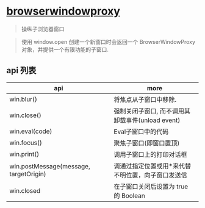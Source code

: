 # [browserwindowproxy](https://www.electronjs.cn/docs/api/browser-window-proxy)

> 操纵子浏览器窗口

> 使用 window.open 创建一个新窗口时会返回一个 BrowserWindowProxy对象，并提供一个有限功能的子窗口.

## api 列表

| api                                    | more                                              |
| -------------------------------------- | ------------------------------------------------- |
| win.blur()                             | 将焦点从子窗口中移除.                             |
| win.close()                            | 强制关闭子窗口, 而不调用其卸载事件(unload event)  |
| win.eval(code)                         | Eval子窗口中的代码                                |
| win.focus()                            | 聚焦子窗口(即窗口置顶)                            |
| win.print()                            | 调用子窗口上的打印对话框                          |
| win.postMessage(message, targetOrigin) | 调通过指定位置或用*来代替不明位置，向子窗口发送信 |
| win.closed                             | 在子窗口关闭后设置为 true 的 Boolean              |